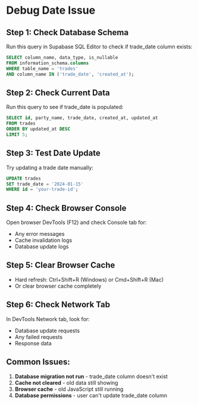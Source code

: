 # Debug Date Issue

## Step 1: Check Database Schema
Run this query in Supabase SQL Editor to check if trade_date column exists:

```sql
SELECT column_name, data_type, is_nullable 
FROM information_schema.columns 
WHERE table_name = 'trades' 
AND column_name IN ('trade_date', 'created_at');
```

## Step 2: Check Current Data
Run this query to see if trade_date is populated:

```sql
SELECT id, party_name, trade_date, created_at, updated_at 
FROM trades 
ORDER BY updated_at DESC 
LIMIT 5;
```

## Step 3: Test Date Update
Try updating a trade date manually:

```sql
UPDATE trades 
SET trade_date = '2024-01-15' 
WHERE id = 'your-trade-id';
```

## Step 4: Check Browser Console
Open browser DevTools (F12) and check Console tab for:
- Any error messages
- Cache invalidation logs
- Database update logs

## Step 5: Clear Browser Cache
- Hard refresh: Ctrl+Shift+R (Windows) or Cmd+Shift+R (Mac)
- Or clear browser cache completely

## Step 6: Check Network Tab
In DevTools Network tab, look for:
- Database update requests
- Any failed requests
- Response data

## Common Issues:
1. **Database migration not run** - trade_date column doesn't exist
2. **Cache not cleared** - old data still showing
3. **Browser cache** - old JavaScript still running
4. **Database permissions** - user can't update trade_date column
